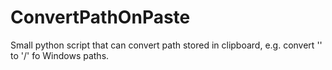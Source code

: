 # ConvertPathOnPaste
Small python script that can convert path stored in clipboard, e.g. convert '\' to '/' fo Windows paths.
